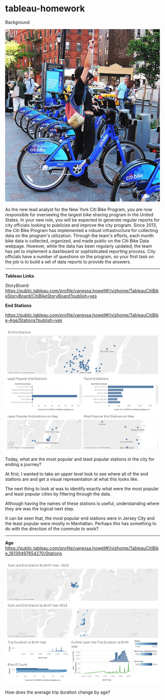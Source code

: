 # tableau-homework

Background

![background image](https://github.com/howellva/tableau-homework/blob/main/images/citi-bike-station-bikes.jpg) 

As the new lead analyst for the New York Citi Bike Program, you are now responsible for overseeing the largest bike sharing program in the United States. In your new role, you will be expected to generate regular reports for city officials looking to publicize and improve the city program.
Since 2013, the Citi Bike Program has implemented a robust infrastructure for collecting data on the program's utilization. Through the team's efforts, each month bike data is collected, organized, and made public on the Citi Bike Data webpage.
However, while the data has been regularly updated, the team has yet to implement a dashboard or sophisticated reporting process. City officials have a number of questions on the program, so your first task on the job is to build a set of data reports to provide the answers.
__________________________________________________________________________________________________________________________________________________________
**Tableau Links**

_StoryBoard:_ https://public.tableau.com/profile/vanessa.howell#!/vizhome/TableauCitiBikeStoryBoard/CitiBikeStoryBoard?publish=yes

**End Stations**

https://public.tableau.com/profile/vanessa.howell#!/vizhome/TableauCitiBike-Age/Stations?publish=yes

![dashboard stations](https://github.com/howellva/tableau-homework/blob/main/images/Stations.png) 

Today, what are the most popular and least popular stations in the city for ending a journey?  

At first, I wanted to take an upper level look to see where all of the end stations are and get a visual representation at what this looks like.  

The next thing to look at was to identify exactly what were the most popular and least popular cities by filtering through the data. 

Although having the names of these stations is useful, understanding where they are was the logical next step.  

It can be seen that, the most popular end stations were in Jersey City and the least popular were mostly in Manhattan. Perhaps this has something to do with the direction of the commute to work?




_________________________________________________________________________________________________________________
**Age**
https://public.tableau.com/profile/vanessa.howell#!/vizhome/TableauCitiBike_16139497654270/Stations

![Birth Year](https://github.com/howellva/tableau-homework/blob/main/images/Age.png)

How does the average trip duration change by age?

